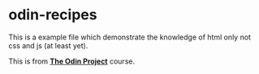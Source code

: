 # odin-recipes

This is a example file which demonstrate the knowledge of html only not css and js (at least yet).

This is from [**The Odin Project**](https://www.theodinproject.com/) course.

